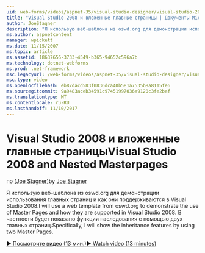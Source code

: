 ```yaml
---
uid: web-forms/videos/aspnet-35/visual-studio-designer/visual-studio-2008-and-nested-masterpages
title: "Visual Studio 2008 и вложенные главные страницы | Документы Microsoft"
author: JoeStagner
description: "Я использую веб-шаблона из oswd.org для демонстрации использования главных страниц и как они поддерживаются в Visual Studio 2008. В частности покажет th..."
ms.author: aspnetcontent
manager: wpickett
ms.date: 11/15/2007
ms.topic: article
ms.assetid: 18637656-3733-4549-b365-94652c596a7b
ms.technology: dotnet-webforms
ms.prod: .net-framework
msc.legacyurl: /web-forms/videos/aspnet-35/visual-studio-designer/visual-studio-2008-and-nested-masterpages
msc.type: video
ms.openlocfilehash: eb87dacd583f0836dca40b581a7535b8a8115fe6
ms.sourcegitcommit: 9a9483aceb34591c97451997036a9120c3fe2baf
ms.translationtype: MT
ms.contentlocale: ru-RU
ms.lasthandoff: 11/10/2017
---
```

<a name="visual-studio-2008-and-nested-masterpages"></a><span data-ttu-id="a86a9-104">Visual Studio 2008 и вложенные главные страницы</span><span class="sxs-lookup"><span data-stu-id="a86a9-104">Visual Studio 2008 and Nested Masterpages</span></span>
====================
<span data-ttu-id="a86a9-105">по [(Joe Stagner)](https://github.com/JoeStagner)</span><span class="sxs-lookup"><span data-stu-id="a86a9-105">by [Joe Stagner](https://github.com/JoeStagner)</span></span>

<span data-ttu-id="a86a9-106">Я использую веб-шаблона из oswd.org для демонстрации использования главных страниц и как они поддерживаются в Visual Studio 2008.</span><span class="sxs-lookup"><span data-stu-id="a86a9-106">I will use a web template from oswd.org to demonstrate the use of Master Pages and how they are supported in Visual Studio 2008.</span></span> <span data-ttu-id="a86a9-107">В частности будет показано функции наследования с помощью двух главных страниц.</span><span class="sxs-lookup"><span data-stu-id="a86a9-107">Specifically, I will show the inheritance features by using two Master Pages.</span></span>

[<span data-ttu-id="a86a9-108">&#9654; Посмотрите видео (13 мин.)</span><span class="sxs-lookup"><span data-stu-id="a86a9-108">&#9654; Watch video (13 minutes)</span></span>](https://channel9.msdn.com/Blogs/ASP-NET-Site-Videos/visual-studio-2008-and-nested-masterpages)
